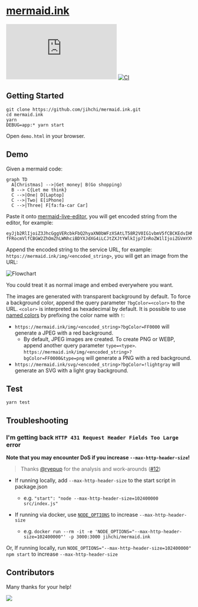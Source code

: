 # [mermaid.ink](https://mermaid.ink)

[![GitHub](https://img.shields.io/github/license/jihchi/mermaid.ink)](./LICENSE)
[![CI](https://github.com/jihchi/mermaid.ink/actions/workflows/CI.yaml/badge.svg)](https://github.com/jihchi/mermaid.ink/actions/workflows/CI.yaml)

## Getting Started

```
git clone https://github.com/jihchi/mermaid.ink.git
cd mermaid.ink
yarn
DEBUG=app:* yarn start
```

Open `demo.html` in your browser.

## Demo

Given a mermaid code:

```
graph TD
  A[Christmas] -->|Get money| B(Go shopping)
  B --> C{Let me think}
  C -->|One| D[Laptop]
  C -->|Two| E[iPhone]
  C -->|Three| F[fa:fa-car Car]
```

Paste it onto [mermaid-live-editor](https://mermaid-js.github.io/mermaid-live-editor), you will get encoded string from the editor, for example:

```
eyJjb2RlIjoiZ3JhcGggVERcbkFbQ2hyaXN0bWFzXSAtLT58R2V0IG1vbmV5fCBCKEdvIHNob3BwaW5nKVxuQiAtLT4gQ3tMZXQgbWUgdGhpbmt9XG5DIC0tPnxPbmV8IERbTGFwdG9wXVxuQyAtLT58VHdvfCBFW2lQaG9uZV1cbkMgLS0-fFRocmVlfCBGW2ZhOmZhLWNhciBDYXJdXG4iLCJtZXJtYWlkIjp7InRoZW1lIjoiZGVmYXVsdCJ9fQ
```

Append the encoded string to the service URL, for example: `https://mermaid.ink/img/<encoded_string>`, you will get an image from the URL:

![Flowchart](https://mermaid.ink/img/eyJjb2RlIjoiZ3JhcGggVERcbkFbQ2hyaXN0bWFzXSAtLT58R2V0IG1vbmV5fCBCKEdvIHNob3BwaW5nKVxuQiAtLT4gQ3tMZXQgbWUgdGhpbmt9XG5DIC0tPnxPbmV8IERbTGFwdG9wXVxuQyAtLT58VHdvfCBFW2lQaG9uZV1cbkMgLS0-fFRocmVlfCBGW2ZhOmZhLWNhciBDYXJdXG4iLCJtZXJtYWlkIjp7InRoZW1lIjoiZGVmYXVsdCJ9fQ)

You could treat it as normal image and embed everywhere you want.

The images are generated with transparent background by default. To force a background color, append the query parameter `?bgColor=<color>` to the URL. 
`<color>` is interpreted as hexadecimal by default. It is possible to use [named colors](https://htmlcolorcodes.com/color-names/) by prefixing the color name with `!`:
* `https://mermaid.ink/img/<encoded_string>?bgColor=FF0000` will generate a JPEG with a red background.
  * By default, JPEG images are created. To create PNG or WEBP, append another query parameter `type=<type>`. `https://mermaid.ink/img/<encoded_string>?bgColor=FF0000&type=png` will generate a PNG with a red background.
* `https://mermaid.ink/svg/<encoded_string>?bgColor=!lightgray` will generate an SVG with a light gray background.


## Test

```
yarn test
```

## Troubleshooting

### I'm getting back `HTTP 431 Request Header Fields Too Large` error

**Note that you may encounter DoS if you increase `--max-http-header-size`!**

> Thanks [@ryepup](https://github.com/ryepup) for the analysis and work-arounds ([#12](https://github.com/jihchi/mermaid.ink/issues/12))

* If running locally, add `--max-http-header-size` to the start script in package.json
  * e.g. `"start": "node --max-http-header-size=102400000 src/index.js"`

* If running via docker, use [`NODE_OPTIONS`](https://nodejs.org/api/cli.html#cli_node_options_options) to increase `--max-http-header-size`
  * e.g. `docker run --rm -it -e 'NODE_OPTIONS="--max-http-header-size=102400000"' -p 3000:3000 jihchi/mermaid.ink`

Or, If running locally, run `NODE_OPTIONS="--max-http-header-size=102400000" npm start` to increase `--max-http-header-size`

## Contributors

Many thanks for your help!

<a href="https://github.com/jihchi/mermaid.ink/graphs/contributors">
  <img src="https://contributors-img.web.app/image?repo=jihchi/mermaid.ink" />
</a>
